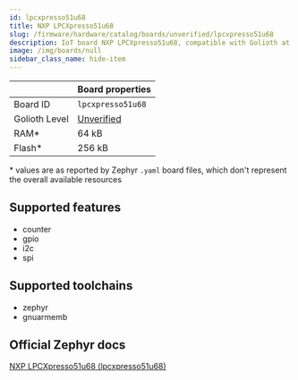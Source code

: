 ```yaml
---
id: lpcxpresso51u68
title: NXP LPCXpresso51u68
slug: /firmware/hardware/catalog/boards/unverified/lpcxpresso51u68
description: IoT board NXP LPCXpresso51u68, compatible with Golioth at unverified level.
image: /img/boards/null
sidebar_class_name: hide-item
---
```


[//]: # (This is an auto-generated file, do not edit! Changes to it will be lost upon re-generation)



|                | Board properties     |
| -------------  | -------------------- |
| Board ID       | `lpcxpresso51u68` |
| Golioth Level  | [Unverified](/firmware/hardware#unverified-boards) |
| RAM*           | 64 kB |
| Flash*         | 256 kB |

\* values are as reported by Zephyr `.yaml` board files, which don't represent the overall available resources



## Supported features

* counter
* gpio
* i2c
* spi

## Supported toolchains

* zephyr
* gnuarmemb

## Official Zephyr docs

[NXP LPCXpresso51u68 (lpcxpresso51u68)](https://docs.zephyrproject.org/latest/boards/nxp/lpcxpresso51u68/doc/index.html)

